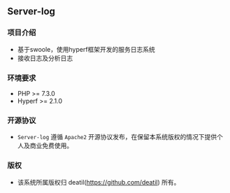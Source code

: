 ## Server-log


### 项目介绍

*  基于swoole，使用hyperf框架开发的服务日志系统
*  接收日志及分析日志


### 环境要求

 - PHP >= 7.3.0
 - Hyperf >= 2.1.0


### 开源协议

*  `Server-log` 遵循 `Apache2` 开源协议发布，在保留本系统版权的情况下提供个人及商业免费使用。 


### 版权

*  该系统所属版权归 deatil(https://github.com/deatil) 所有。
